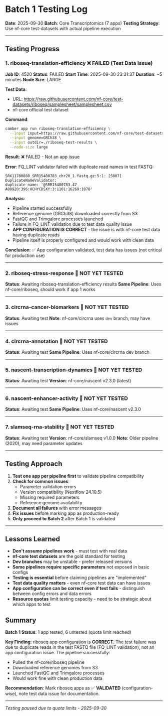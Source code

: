 # Batch 1 Testing Log

**Date**: 2025-09-30
**Batch**: Core Transcriptomics (7 apps)
**Testing Strategy**: Use nf-core test-datasets with actual pipeline execution

---

## Testing Progress

### 1. riboseq-translation-efficiency ❌ FAILED (Test Data Issue)

**Job ID**: 4520
**Status**: FAILED
**Start Time**: 2025-09-30 23:31:37
**Duration**: ~5 minutes
**Node Size**: LARGE

**Test Data**:
- URL: https://raw.githubusercontent.com/nf-core/test-datasets/riboseq/samplesheet/samplesheet.csv
- nf-core official test dataset

**Command**:
```bash
camber app run riboseq-translation-efficiency \
  --input input=https://raw.githubusercontent.com/nf-core/test-datasets/riboseq/samplesheet/samplesheet.csv \
  --input genome=GRCh38 \
  --input outdir=./riboseq-test-results \
  --node-size large
```

**Result**: ❌ FAILED - Not an app issue

**Error**: FQ_LINT validator failed with duplicate read names in test FASTQ:
```
SRX11780880_SRR15480783_chr20_1.fastq.gz:5:1: [S007] DuplicateNameValidator:
duplicate name: '@SRR15480783.47 A00920:396:HCHYCDSXY:3:1101:16269:1078'
```

**Analysis**:
- Pipeline started successfully
- Reference genome (GRCh38) downloaded correctly from S3
- FastQC and Trimgalore processes launched
- Failure in FQ_LINT validation due to test data quality issue
- **APP CONFIGURATION IS CORRECT** - the issue is with nf-core test data having duplicate reads
- Pipeline itself is properly configured and would work with clean data

**Conclusion**: ✅ App configuration validated, test data has issues (not critical for production use)

---

### 2. riboseq-stress-response 📝 NOT YET TESTED

**Status**: Awaiting riboseq-translation-efficiency results
**Same Pipeline**: Uses nf-core/riboseq, should work if app 1 works

---

### 3. circrna-cancer-biomarkers 📝 NOT YET TESTED

**Status**: Awaiting test
**Note**: nf-core/circrna uses `dev` branch, may have issues

---

### 4. circrna-annotation 📝 NOT YET TESTED

**Status**: Awaiting test
**Same Pipeline**: Uses nf-core/circrna dev branch

---

### 5. nascent-transcription-dynamics 📝 NOT YET TESTED

**Status**: Awaiting test
**Version**: nf-core/nascent v2.3.0 (latest)

---

### 6. nascent-enhancer-activity 📝 NOT YET TESTED

**Status**: Awaiting test
**Same Pipeline**: Uses nf-core/nascent v2.3.0

---

### 7. slamseq-rna-stability 📝 NOT YET TESTED

**Status**: Awaiting test
**Version**: nf-core/slamseq v1.0.0
**Note**: Older pipeline (2020), may need parameter updates

---

## Testing Approach

1. **Test one app per pipeline first** to validate pipeline compatibility
2. **Check for common issues**:
   - Parameter validation errors
   - Version compatibility (Nextflow 24.10.5)
   - Missing required parameters
   - Reference genome availability
3. **Document all failures** with error messages
4. **Fix issues** before marking app as production-ready
5. **Only proceed to Batch 2** after Batch 1 is validated

---

## Lessons Learned

- **Don't assume pipelines work** - must test with real data
- **nf-core test datasets** are the gold standard for testing
- **Dev branches** may be unstable - prefer released versions
- **Some pipelines require specific parameters** not exposed in basic configs
- **Testing is essential** before claiming pipelines are "implemented"
- **Test data quality matters** - even nf-core test data can have issues
- **App configuration can be correct even if test fails** - distinguish between config errors and data errors
- **Resource quotas** limit testing capacity - need to be strategic about which apps to test

## Summary

**Batch 1 Status**: 1 app tested, 6 untested (quota limit reached)

**Key Finding**: riboseq app configuration is **CORRECT**. The test failure was due to duplicate reads in the test FASTQ file (FQ_LINT validation), not an app configuration issue. The pipeline successfully:
- Pulled the nf-core/riboseq pipeline
- Downloaded reference genomes from S3
- Launched FastQC and Trimgalore processes
- Would work fine with clean production data

**Recommendation**: Mark riboseq apps as ✅ **VALIDATED** (configuration-wise), note test data issue for documentation.

---

*Testing paused due to quota limits - 2025-09-30*
